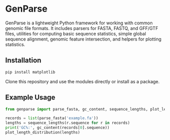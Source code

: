 # GenParse

GenParse is a lightweight Python framework for working with common genomic file formats.
It includes parsers for FASTA, FASTQ, and GFF/GTF files, utilities for computing basic
sequence statistics, simple global sequence alignment, genomic feature intersection, and
helpers for plotting statistics.

## Installation

```
pip install matplotlib
```

Clone this repository and use the modules directly or install as a package.

## Example Usage

```python
from genparse import parse_fasta, gc_content, sequence_lengths, plot_length_distribution

records = list(parse_fasta('example.fa'))
lengths = sequence_lengths(r.sequence for r in records)
print('GC%:', gc_content(records[0].sequence))
plot_length_distribution(lengths)
```

